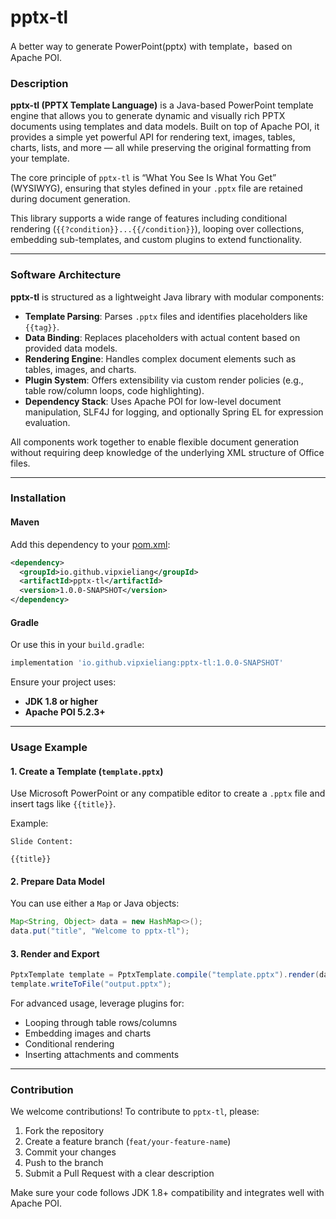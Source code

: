 # pptx-tl

A better way to generate PowerPoint(pptx) with template，based on Apache POI.

### Description
**pptx-tl (PPTX Template Language)** is a Java-based PowerPoint template engine that allows you to generate dynamic and visually rich PPTX documents using templates and data models. Built on top of Apache POI, it provides a simple yet powerful API for rendering text, images, tables, charts, lists, and more — all while preserving the original formatting from your template.

The core principle of `pptx-tl` is “What You See Is What You Get” (WYSIWYG), ensuring that styles defined in your `.pptx` file are retained during document generation.

This library supports a wide range of features including conditional rendering (`{{?condition}}...{{/condition}}`), looping over collections, embedding sub-templates, and custom plugins to extend functionality.

---

### Software Architecture

**pptx-tl** is structured as a lightweight Java library with modular components:

- **Template Parsing**: Parses `.pptx` files and identifies placeholders like `{{tag}}`.
- **Data Binding**: Replaces placeholders with actual content based on provided data models.
- **Rendering Engine**: Handles complex document elements such as tables, images, and charts.
- **Plugin System**: Offers extensibility via custom render policies (e.g., table row/column loops, code highlighting).
- **Dependency Stack**: Uses Apache POI for low-level document manipulation, SLF4J for logging, and optionally Spring EL for expression evaluation.

All components work together to enable flexible document generation without requiring deep knowledge of the underlying XML structure of Office files.

---

### Installation

#### Maven
Add this dependency to your [pom.xml](file:///Users/mac/IdeaProjects/pptx-tl/pom.xml):

```xml
<dependency>
  <groupId>io.github.vipxieliang</groupId>
  <artifactId>pptx-tl</artifactId>
  <version>1.0.0-SNAPSHOT</version>
</dependency>
```

#### Gradle
Or use this in your `build.gradle`:

```groovy
implementation 'io.github.vipxieliang:pptx-tl:1.0.0-SNAPSHOT'
```

Ensure your project uses:
- **JDK 1.8 or higher**
- **Apache POI 5.2.3+**

---

### Usage Example

#### 1. Create a Template (`template.pptx`)
Use Microsoft PowerPoint or any compatible editor to create a `.pptx` file and insert tags like `{{title}}`.

Example:
```
Slide Content:

{{title}}
```

#### 2. Prepare Data Model
You can use either a `Map` or Java objects:

```java
Map<String, Object> data = new HashMap<>();
data.put("title", "Welcome to pptx-tl");
```

#### 3. Render and Export
```java
PptxTemplate template = PptxTemplate.compile("template.pptx").render(data);
template.writeToFile("output.pptx");
```

For advanced usage, leverage plugins for:
- Looping through table rows/columns
- Embedding images and charts
- Conditional rendering
- Inserting attachments and comments

---

### Contribution

We welcome contributions! To contribute to `pptx-tl`, please:

1. Fork the repository
2. Create a feature branch (`feat/your-feature-name`)
3. Commit your changes
4. Push to the branch
5. Submit a Pull Request with a clear description

Make sure your code follows JDK 1.8+ compatibility and integrates well with Apache POI.
